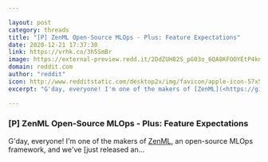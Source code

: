 ```yaml
---

layout: post
category: threads
title: "[P] ZenML Open-Source MLOps - Plus: Feature Expectations"
date: 2020-12-21 17:37:30
link: https://vrhk.co/3h5SmBr
image: https://external-preview.redd.it/2DdZUH82S_pG03o_6QA8KFOOYEtP4kncEmD71nt5LcI.jpg?width=1200&height=628.272251309&auto=webp&crop=1200:628.272251309,smart&s=e4cdb41cc4f19114bc8caf14f574eded60e646b7
domain: reddit.com
author: "reddit"
icon: http://www.redditstatic.com/desktop2x/img/favicon/apple-icon-57x57.png
excerpt: "G'day, everyone! I'm one of the makers of [ZenML](<https://github.com/maiot-io/zenml>), an open-source MLOps framework, and we've [just released an..."

---
```


### [P] ZenML Open-Source MLOps - Plus: Feature Expectations

G'day, everyone! I'm one of the makers of [ZenML](<https://github.com/maiot-io/zenml>), an open-source MLOps framework, and we've [just released an...